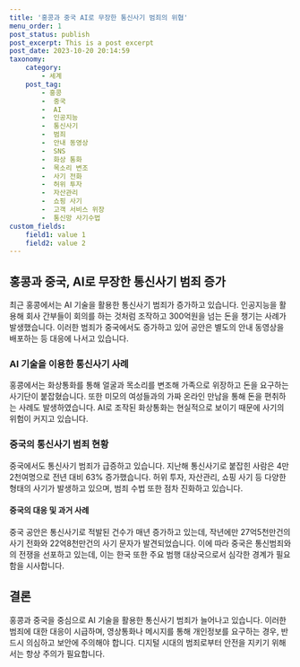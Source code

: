 ```yaml
---
title: '홍콩과 중국 AI로 무장한 통신사기 범죄의 위협'
menu_order: 1
post_status: publish
post_excerpt: This is a post excerpt
post_date: 2023-10-20 20:14:59
taxonomy:
    category:
        - 세계
    post_tag:
        - 홍콩
        -  중국
        -  AI
        -  인공지능
        -  통신사기
        -  범죄
        -  안내 동영상
        -  SNS
        -  화상 통화
        -  목소리 변조
        -  사기 전화
        -  허위 투자
        -  자산관리
        -  쇼핑 사기
        -  고객 서비스 위장
        -  통신망 사기수법
custom_fields:
    field1: value 1
    field2: value 2
---
```



## 홍콩과 중국, AI로 무장한 통신사기 범죄 증가
최근 홍콩에서는 AI 기술을 활용한 통신사기 범죄가 증가하고 있습니다. 인공지능을 활용해 회사 간부들이 회의를 하는 것처럼 조작하고 300억원을 넘는 돈을 챙기는 사례가 발생했습니다. 이러한 범죄가 중국에서도 증가하고 있어 공안은 별도의 안내 동영상을 배포하는 등 대응에 나서고 있습니다.

### AI 기술을 이용한 통신사기 사례
홍콩에서는 화상통화를 통해 얼굴과 목소리를 변조해 가족으로 위장하고 돈을 요구하는 사기단이 붙잡혔습니다. 또한 미모의 여성들과의 가짜 온라인 만남을 통해 돈을 편취하는 사례도 발생하였습니다. AI로 조작된 화상통화는 현실적으로 보이기 때문에 사기의 위험이 커지고 있습니다.

### 중국의 통신사기 범죄 현황
중국에서도 통신사기 범죄가 급증하고 있습니다. 지난해 통신사기로 붙잡힌 사람은 4만2천여명으로 전년 대비 63% 증가했습니다. 허위 투자, 자산관리, 쇼핑 사기 등 다양한 형태의 사기가 발생하고 있으며, 범죄 수법 또한 점차 진화하고 있습니다.

#### 중국의 대응 및 과거 사례
중국 공안은 통신사기로 적발된 건수가 매년 증가하고 있는데, 작년에만 27억5천만건의 사기 전화와 22억8천만건의 사기 문자가 발견되었습니다. 이에 따라 중국은 통신범죄와의 전쟁을 선포하고 있는데, 이는 한국 또한 주요 범행 대상국으로서 심각한 경계가 필요함을 시사합니다.

## 결론
홍콩과 중국을 중심으로 AI 기술을 활용한 통신사기 범죄가 늘어나고 있습니다. 이러한 범죄에 대한 대응이 시급하며, 영상통화나 메시지를 통해 개인정보를 요구하는 경우, 반드시 의심하고 보안에 주의해야 합니다. 디지털 시대의 범죄로부터 안전을 지키기 위해서는 항상 주의가 필요합니다.
